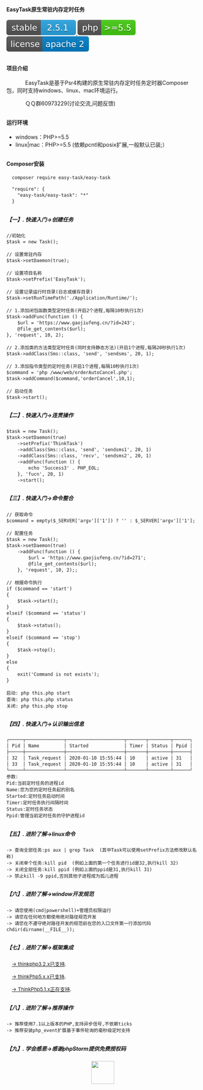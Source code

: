 ﻿<p align=""><h4>EasyTask原生常驻内存定时任务</h4></p>
<p align="">
<a href="" rel="noopener noreferrer">
<img src="./icon/stable_version.svg" style="max-width:100%;">
<img src="./icon/php_version.svg" style="max-width:100%;">
<img src="./icon/license.svg" style="max-width:100%;">
</a>
</p>


## <h4 style="text-align:left">  项目介绍 </h4>
<p>&ensp;&ensp;&ensp;&ensp;&ensp;&ensp;&ensp;EasyTask是基于Psr4构建的原生常驻内存定时任务定时器Composer包，同时支持windows、linux、mac环境运行。

&ensp;&ensp;&ensp;&ensp;&ensp;&ensp;&ensp;ＱＱ群60973229(讨论交流,问题反馈)
</p>

## <h4>   运行环境 </h4>

<ul>
    <li>windows：PHP>=5.5 </li>  
    <li>linux|mac：PHP>=5.5 (依赖pcntl和posix扩展,一般默认已装;）</li>  
</ul>  

## <h4>  Composer安装 </h4>

~~~
  composer require easy-task/easy-task
~~~

~~~
  "require": {
    "easy-task/easy-task": "*"
  }
~~~

## <h5>【一】. 快速入门->创建任务 </h5>

~~~
//初始化
$task = new Task();

// 设置常驻内存
$task->setDaemon(true);

// 设置项目名称
$task->setPrefix('EasyTask');

// 设置记录运行时目录(日志或缓存目录)
$task->setRunTimePath('./Application/Runtime/');

// 1.添加闭包函数类型定时任务(开启2个进程,每隔10秒执行1次)
$task->addFunc(function () {
    $url = 'https://www.gaojiufeng.cn/?id=243';
    @file_get_contents($url);
}, 'request', 10, 2);

// 2.添加类的方法类型定时任务(同时支持静态方法)(开启1个进程,每隔20秒执行1次)
$task->addClass(Sms::class, 'send', 'sendsms', 20, 1);

// 3.添加指令类型的定时任务(开启1个进程,每隔10秒执行1次)
$command = 'php /www/web/orderAutoCancel.php';
$task->addCommand($command,'orderCancel',10,1);

// 启动任务
$task->start();
~~~

## <h5>【二】. 快速入门->连贯操作 </h5>

~~~
$task = new Task();
$task->setDaemon(true)
    ->setPrefix('ThinkTask')
    ->addClass(Sms::class, 'send', 'sendsms1', 20, 1)
    ->addClass(Sms::class, 'recv', 'sendsms2', 20, 1)
    ->addFunc(function () {
        echo 'Success3' . PHP_EOL;
    }, 'fucn', 20, 1)
    ->start();
~~~

## <h5>【三】. 快速入门->命令整合 </h5>

~~~
// 获取命令
$command = empty($_SERVER['argv']['1']) ? '' : $_SERVER['argv']['1'];

// 配置任务
$task = new Task();
$task->setDaemon(true)
    ->addFunc(function () {
        $url = 'https://www.gaojiufeng.cn/?id=271';
        @file_get_contents($url);
    }, 'request', 10, 2);;

// 根据命令执行
if ($command == 'start')
{
    $task->start();
}
elseif ($command == 'status')
{
    $task->status();
}
elseif ($command == 'stop')
{
    $task->stop();
}
else
{
    exit('Command is not exists');
}

启动: php this.php start
查询: php this.php status
关闭: php this.php stop
~~~

## <h5>【四】. 快速入门->认识输出信息 </h5>

~~~
┌─────┬──────────────┬─────────────────────┬───────┬────────┬──────┐
│ Pid │ Name         │ Started             │ Timer │ Status │ Ppid │
├─────┼──────────────┼─────────────────────┼───────┼────────┼──────┤
│ 32  │ Task_request │ 2020-01-10 15:55:44 │ 10    │ active │ 31   │
│ 33  │ Task_request │ 2020-01-10 15:55:44 │ 10    │ active │ 31   │
└─────┴──────────────┴─────────────────────┴───────┴────────┴──────┘
参数:
Pid:当前定时任务的进程id
Name:您为您的定时任务起的别名
Started:定时任务启动时间
Timer:定时任务执行间隔时间
Status:定时任务状态
Ppid:管理当前定时任务的守护进程id
~~~

## <h5>【五】. 进阶了解->linux命令 </h5>

~~~
-> 查询全部任务:ps aux | grep Task  (其中Task可以使用setPrefix方法修改默认名称)
-> 关闭单个任务:kill pid  (例如上面的第一个任务进行id是32,执行kill 32)
-> 关闭全部任务:kill ppid (例如上面的ppid是31,执行kill 31)
-> 禁止kill -9 ppid,否则其他子进程成为孤儿进程
~~~

## <h5>【六】. 进阶了解->window开发规范 </h5>

~~~
-> 请您使用(cmd|powershell)+管理员权限运行 
-> 请您在任何地方都使用绝对路径规范开发
-> 请您在不遵守绝对路径开发的规范前在您的入口文件第一行添加代码chdir(dirname(__FILE__));
~~~

## <h5>【七】. 进阶了解->框架集成 </h5>

&ensp;&ensp;[<font size=2>-> thinkphp3.2.x已支持</font>](https://www.gaojiufeng.cn/?id=293). 

&ensp;&ensp;[<font size=2>-> thinkPhp5.x.x已支持</font>](https://www.gaojiufeng.cn/?id=294).

&ensp;&ensp;[<font size=2>-> ThinkPhp5.1.x正在支持</font>](http://example.com/).

## <h5>【八】. 进阶了解->推荐操作 </h5>

~~~
-> 推荐使用7.1以上版本的PHP,支持异步信号,不依赖ticks
-> 推荐安装php_event扩展基于事件轮询的毫秒级定时支持
~~~

## <h5>【九】. 学会感恩->感谢phpStorm提供免费授权码 </h5>
<p align="center"><a href="https://www.jetbrains.com/phpstorm/" target="_blank" rel="noopener noreferrer"  ><img src="./icon/phpstorm.svg" width="60" height="60"></p>



